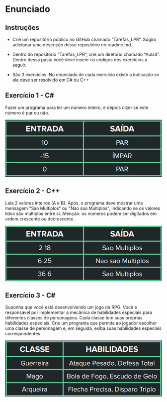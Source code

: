 # Enunciado

## Instruções

- Crie um repositório público no GitHub
chamado “Tarefas_LPR”. Sugiro
adicionar uma descrição desse
repositório no readme.md.
- Dentro do repositório “Tarefas_LPR”,
crie um diretório chamado “Aula4”.
Dentro dessa pasta você deve inserir os
códigos dos exercícios a seguir.

- São 3 exercícios. No enunciado de cada
exercício existe a indicação se ele deve
ser resolvido em C# ou C++

## Exercício 1 - C#

Fazer um programa para ler um número
inteiro, e depois dizer se este número é par
ou não.

![Exercicio 1](Exer1.png)

## Exercício 2 - C++

Leia 2 valores inteiros (A e B). Após, o
programa deve mostrar uma mensagem
"Sao Multiplos" ou "Nao sao Multiplos",
indicando se os valores lidos são múltiplos
entre si. Atenção: os números podem ser
digitados em ordem crescente ou
decrescente.

![Exercicio 2](Exer2.png)

## Exercício 3 - C#

Suponha que você está desenvolvendo um jogo
de RPG. Você é responsável por implementar a
mecânica de habilidades especiais para
diferentes classes de personagens. Cada classe
tem suas próprias habilidades especiais.
Crie um programa que permita ao jogador
escolher uma classe de personagem e, em
seguida, exiba suas habilidades especiais
correspondentes.

![Exercicio 3](Exer3.png)
